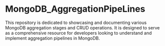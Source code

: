 # MongoDB_AggregationPipeLines
This repository is dedicated to showcasing and documenting various MongoDB aggregation stages and CRUD operations. It is designed to serve as a comprehensive resource for developers looking to understand and implement aggregation pipelines in MongoDB.
